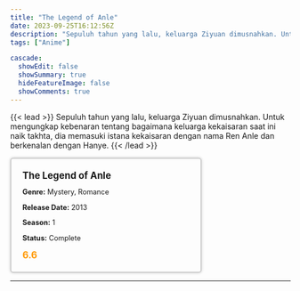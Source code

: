 ```yaml
---
title: "The Legend of Anle"
date: 2023-09-25T16:12:56Z
description: "Sepuluh tahun yang lalu, keluarga Ziyuan dimusnahkan. Untuk mengungkap kebenaran tentang bagaimana keluarga kekaisaran saat ini naik takhta, dia memasuki istana kekaisaran dengan nama Ren Anle dan berkenalan dengan Hanye."
tags: ["Anime"]

cascade:
  showEdit: false
  showSummary: true
  hideFeatureImage: false
  showComments: true
---
```


{{< lead >}}
Sepuluh tahun yang lalu, keluarga Ziyuan dimusnahkan. Untuk mengungkap kebenaran tentang bagaimana keluarga kekaisaran saat ini naik takhta, dia memasuki istana kekaisaran dengan nama Ren Anle dan berkenalan dengan Hanye.
{{< /lead >}}

<style>

/* CSS for the movie information box */
        .movie-box {
            width: 300px;
            padding: 20px;
            border: 2px solid #ccc; /* Border added */
            border-radius: 5px;
            box-shadow: 0 0 5px rgba(0, 0, 0, 0.2);
        }

        /* CSS for movie title */
        .movie-title {
            font-size: 1.2em;
            font-weight: bold;
            margin-bottom: 10px;
        }

        /* CSS for movie details */
        .movie-details {
            font-size: 0.9em;
            margin-bottom: 10px;
        }

        /* CSS for movie rating */
        .movie-rating {
            font-size: 1.2em;
            font-weight: bold;
            color: #ff9900; /* IMDb's rating color */
        }
</style>

 <div class="movie-box">
        <div class="movie-title">The Legend of Anle</div>
        <div class="movie-details">
            <p><strong>Genre:</strong> Mystery, Romance</p>
            <p><strong>Release Date:</strong> 2013</p>
            <p><strong>Season:</strong> 1</p>
            <p><strong>Status:</strong> Complete</p>
        </div>
        <div class="movie-rating">6.6</div>
    </div>

---


